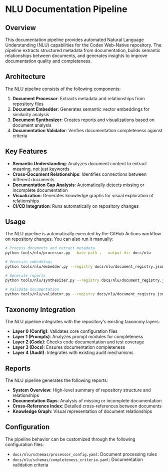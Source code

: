 # NLU Documentation Pipeline

## Overview

This documentation pipeline provides automated Natural Language Understanding (NLU) capabilities for the Codex Web-Native repository. The pipeline extracts structured metadata from documentation, builds semantic relationships between documents, and generates insights to improve documentation quality and completeness.

## Architecture

The NLU pipeline consists of the following components:

1. **Document Processor**: Extracts metadata and relationships from repository files
2. **Document Embedder**: Generates semantic vector embeddings for similarity analysis
3. **Document Synthesizer**: Creates reports and visualizations based on document analysis
4. **Documentation Validator**: Verifies documentation completeness against criteria

## Key Features

- **Semantic Understanding**: Analyzes document content to extract meaning, not just keywords
- **Cross-Document Relationships**: Identifies connections between different documents
- **Documentation Gap Analysis**: Automatically detects missing or incomplete documentation
- **Visualization**: Generates knowledge graphs for visual exploration of relationships
- **CI/CD Integration**: Runs automatically on repository changes

## Usage

The NLU pipeline is automatically executed by the GitHub Actions workflow on repository changes. You can also run it manually:

```bash
# Process documents and extract metadata
python tools/nlu/processor.py --base-path . --output-dir docs/nlu

# Generate embeddings
python tools/nlu/embedder.py --registry docs/nlu/document_registry.json --output docs/nlu/embeddings/document_embeddings.json

# Generate reports
python tools/nlu/synthesizer.py --registry docs/nlu/document_registry.json --relationships docs/nlu/relationship_map.json --output-dir docs/synthesis/reports

# Validate documentation
python tools/nlu/validator.py --registry docs/nlu/document_registry.json --criteria docs/nlu/schemas/completeness_criteria.yaml --report docs/synthesis/reports/validation_report.md
```

## Taxonomy Integration

The NLU pipeline integrates with the repository's existing taxonomy layers:

- **Layer 0 (Config)**: Validates core configuration files
- **Layer 1 (Prompts)**: Analyzes prompt modules for completeness
- **Layer 2 (Code)**: Checks code documentation and test coverage
- **Layer 3 (Docs)**: Ensures documentation completeness
- **Layer 4 (Audit)**: Integrates with existing audit mechanisms

## Reports

The NLU pipeline generates the following reports:

- **System Overview**: High-level summary of repository structure and relationships
- **Documentation Gaps**: Analysis of missing or incomplete documentation
- **Cross-Reference Index**: Detailed cross-references between documents
- **Knowledge Graph**: Visual representation of document relationships

## Configuration

The pipeline behavior can be customized through the following configuration files:

- `docs/nlu/schemas/processor_config.yaml`: Document processing rules
- `docs/nlu/schemas/completeness_criteria.yaml`: Documentation validation criteria
